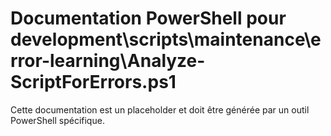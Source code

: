 # Documentation PowerShell pour development\scripts\maintenance\error-learning\Analyze-ScriptForErrors.ps1

Cette documentation est un placeholder et doit être générée par un outil PowerShell spécifique.
